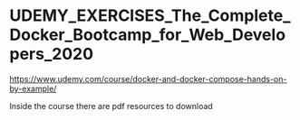 # UDEMY_EXERCISES_The_Complete_Docker_Bootcamp_for_Web_Developers_2020

https://www.udemy.com/course/docker-and-docker-compose-hands-on-by-example/

Inside the course there are pdf resources to download
